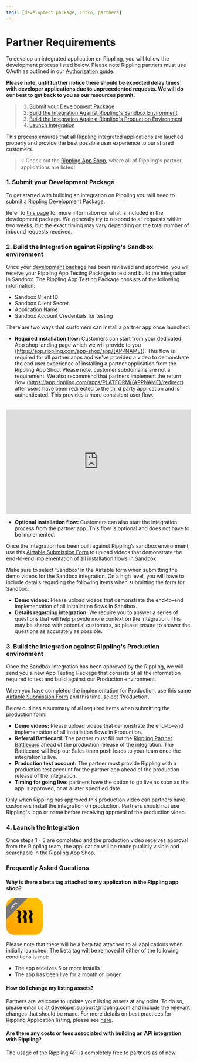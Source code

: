 ```yaml
---
tags: [development package, Intro, partners]
---
```


# Partner Requirements


To develop an integrated application on Rippling, you will follow the development process listed below. Please note Rippling partners must use OAuth as outlined in our [Authorization guide](https://developer.rippling.com/docs/rippling-api/docs/Getting-Started/f-Authorization.md).

**Please note, until further notice there should be expected delay times with developer applications due to unprecedented requests. We will do our best to get back to you as our resources permit.**


<!-- theme: success -->

> 1. [Submit your Development Package](https://developer.rippling.com/docs/rippling-api/docs/Getting-Started/c-Partners.md#1-submit-your-development-package)
> 2. [Build the Integration Against Rippling's Sandbox Environment](https://developer.rippling.com/docs/rippling-api/docs/Getting-Started/c-Partners.md#2-build-the-integration-against-ripplings-sandbox-environment)
> 3. [Build the Integration Against Rippling's Production Environment](https://developer.rippling.com/docs/rippling-api/docs/Getting-Started/c-Partners.md#3-build-the-integration-against-ripplings-production-environment)
> 4. [Launch Integration](https://developer.rippling.com/docs/rippling-api/docs/Getting-Started/c-Partners.md#4-launch-the-integration)

This process ensures that all Rippling integrated applications are lauched properly and provide the best possible user experience to our shared customers.

<!-- theme: success -->

> 💡 Check out the [Rippling App Shop](https://rippling.com/app-shop), where all of Rippling's partner applications are listed!


### 1. Submit your Development Package

To get started with building an integration on Rippling you will need to submit a [Rippling Development Package](https://developer.rippling.com/docs/rippling-api/docs/Submit/development-package.md).

Refer to [this page](https://developer.rippling.com/docs/rippling-api/docs/Submit/development-package.md) for more information on what is included in the development package. We generally try to respond to all requests within two weeks, but the exact timing may vary depending on the total number of inbound requests received.


### 2. Build the Integration against Rippling's Sandbox environment

Once your [development package](https://developer.rippling.com/docs/rippling-api/docs/Submit/development-package.md) has been reviewed and approved, you will receive your Rippling App Testing Package to test and build the integration in Sandbox. The Rippling App Testing Package consists of the following information:

- Sandbox Client ID
- Sandbox Client Secret
- Application Name
- Sandbox Account Credentials for testing

There are two ways that customers can install a partner app once launched:

- **Required installation flow:** 
Customers can start from your dedicated App shop landing page which we will provide to you (https://app.rippling.com/app-shop/app/{APPNAME}). This flow is required for all partner apps and we've provided a video to demonstrate the end user experience of installing a partner application from the Rippling App Shop. Please note, customer subdomains are not a requirement. We also recommend that partners implement the return flow (https://app.rippling.com/apps/PLATFORM/{APPNAME}/redirect) after users have been redirected to the third party application and is authenticated. This provides a more consistent user flow.
<br />

<div style="position: relative; padding-bottom: 56.25%; height: 0;"><iframe src="https://www.loom.com/embed/734f18e6225c46229cb74d4cacfcad45" frameborder="0" webkitallowfullscreen mozallowfullscreen allowfullscreen style="position: absolute; top: 0; left: 0; width: 100%; height: 100%;"></iframe></div>

- **Optional installation flow:** Customers can also start the integration process from the partner app. This flow is optional and does not have to be implemented. 


Once the integration has been built against Rippling’s sandbox environment, use this [Airtable Submission Form](https://airtable.com/shrQa3q3bkeuK6lTQ) to upload videos that demonstrate the end-to-end implementation of all installation flows in Sandbox. 

Make sure to select ‘Sandbox’ in the Airtable form when submitting the demo videos for the Sandbox integration. On a high level, you will have to include details regarding the following items when submitting the form for Sandbox:
- **Demo videos:** Please upload videos that demonstrate the end-to-end implementation of all installation flows in Sandbox.
- **Details regarding integration:** We require you to answer a series of questions that will help provide more context on the integration. This may be shared with potential customers, so please ensure to answer the questions as accurately as possible.


### 3. Build the Integration against Rippling's Production environment

Once the Sandbox integration has been approved by the Rippling, we will send you a new App Testing Package that consists of all the information required to test and build against our Production environment.

When you have completed the implementation for Production, use this same [Airtable Submission Form](https://airtable.com/shrQa3q3bkeuK6lTQ) and this time, select ‘Production’. 

Below outlines a summary of all required items when submitting the production form:
- **Demo videos:** Please upload videos that demonstrate the end-to-end implementation of all installation flows in Production.
- **Referral Battlecard:** The partner must fill out the [Rippling Partner Battlecard](https://airtable.com/shr4YXl8kPCS1PDgg) ahead of the production release of the integration. The Battlecard will help our Sales team push leads to your team once the integration is live.
- **Production test account:** The partner must provide Rippling with a production test account for the partner app ahead of the production release of the integration.
- **Timing for going live:** partners have the option to go live as soon as the app is approved, or at a later specified date.

Only when Rippling has approved this production video can partners have customers install the integration on production. Partners should not use Rippling's logo or name before receiving approval of the production video.


### 4. Launch the Integration

Once steps 1 - 3 are completed and the production video receives approval from the Rippling team, the application will be made publicly visible and searchable in the Rippling App Shop.


### Frequently Asked Questions

#### Why is there a beta tag attached to my application in the Rippling app shop?

![APIKey](../../assets/images/Beta_Tag.png)

Please note that there will be a beta tag attached to all applications when initially launched. The beta tag will be removed if either of the following conditions is met:
- The app receives 5 or more installs
- The app has been live for a month or longer

#### How do I change my listing assets?
Partners are welcome to update your listing assets at any point. To do so, please email us at developer.support@rippling.com and include the relevant changes that should be made. For more details on best practices for Rippling Application listing, please see [here](https://go.rippling.com/rs/345-FHM-674/images/Rippling_Partner_App_Listing.pdf).

#### Are there any costs or fees associated with building an API integration with Rippling?
The usage of the Rippling API is completely free to partners as of now.
